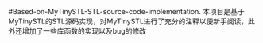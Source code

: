 #Based-on-MyTinySTL-STL-source-code-implementation.
本项目是基于MyTinySTL的STL源码实现，对MyTinySTL进行了充分的注释以便新手阅读，此外还增加了一些库函数的实现以及bug的修改
